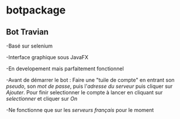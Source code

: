 # botpackage
## Bot Travian

-Basé sur selenium

-Interface graphique sous JavaFX

-En developement mais parfaitement fonctionnel

-Avant de démarrer le bot : Faire une "tuile de compte" en entrant son *pseudo*, son *mot de passe*, puis l'*adresse du serveur* puis cliquer sur *Ajouter*. 
Pour finir selectionner le compte à lancer en cliquant sur *selectionner* et cliquer sur *On*

-Ne fonctionne que sur les *serveurs français* pour le moment

